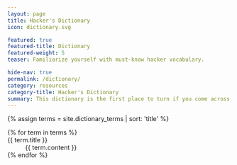 ```yaml
---
layout: page
title: Hacker's Dictionary
icon: dictionary.svg

featured: true
featured-title: Dictionary
featured-weight: 5
teaser: Familiarize yourself with must-know hacker vocabulary.

hide-nav: true
permalink: /dictionary/
category: resources
category-title: Hacker's Dictionary
summary: This dictionary is the first place to turn if you come across a hacking-related word you don't understand and want to learn exactly what it means.
---
```

{% assign terms = site.dictionary_terms | sort: 'title' %}
<div class="dictionary">
  <dl>
  {% for term in terms %}
    <dt>{{ term.title }}</dt>
    <dd>{{ term.content }}</dd>
  {% endfor %}
  </dl>
</div>
